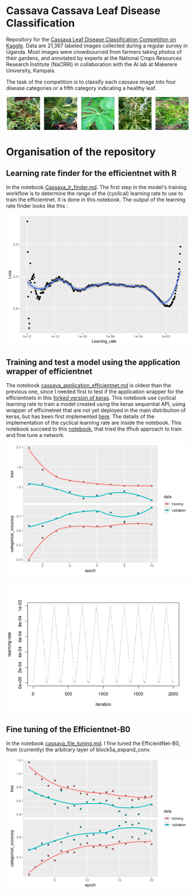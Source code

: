 # Cassava Cassava Leaf Disease Classification


Repository for the [Cassava Leaf Disease Classification Competition on Kaggle](https://www.kaggle.com/c/cassava-leaf-disease-classification).
Data are 21,367 labeled images collected during a regular survey in Uganda. Most images were crowdsourced from farmers taking photos of their gardens, and annotated by experts at the National Crops Resources Research Institute (NaCRRI) in collaboration with the AI lab at Makerere University, Kampala. 

The task of the competition is to classify each cassava image into four disease categories or a fifth category indicating a healthy leaf.

![Cassava](https://github.com/Cdk29/Cassava/blob/main/cassava.png)

# Organisation of the repository

## Learning rate finder for the efficientnet with R

In the notebook [Cassava_lr_finder.md](https://github.com/Cdk29/Cassava/blob/main/Cassava_lr_finder.md). The first step in the model's training workflow is to determine
the range of the (cyclical) learning rate to use to train the efficientnet. It is done in this notebook. The output of the learning rate finder looks like this :

![LR_Finder](https://github.com/Cdk29/Cassava/blob/main/Cassava_lr_finder_files/figure-gfm/unnamed-chunk-32-1.png)

## Training and test a model using the application wrapper of efficientnet

The notebook [cassava_application_efficientnet.md](https://github.com/Cdk29/Cassava/blob/main/cassava_application_efficientnet.md) is oldest than the previous one, since I needed first to test if the application wrapper for the efficientnets in this 
[forked version of keras](https://github.com/Cdk29/keras). This notebook use cyclical learning rate to train a model created using the keras sequential API,
using wrapper of efficinetnet that are not yet deployed in the main distribution of keras, but has been first implemented 
[here](https://github.com/rstudio/keras/commit/c406ec55f7bb2864ac58a17f963448810a531c18). The details of the implementation 
of the cyclical learning rate are inside the notebook. This notebook succeed to this [notebook](https://github.com/Cdk29/Cassava/blob/main/efficientnet-with-r-and-tf2.Rmd), that tried the tfhub approach to train and fine tune a network.

![Training](https://github.com/Cdk29/Cassava/blob/main/cassava_application_efficientnet_files/figure-gfm/unnamed-chunk-36-1.png)

![Learning_rate](https://github.com/Cdk29/Cassava/blob/main/cassava_application_efficientnet_files/figure-gfm/unnamed-chunk-30-2.png)

## Fine tuning of the Efficientnet-B0

In the notebook [cassava_file_tuning.md](https://github.com/Cdk29/Cassava/blob/main/cassava_file_tuning.md). I fine tuned the EfficientNet-B0, from (currently) the arbitrary layer of block5a_expand_conv. 

![Fine_tuning](https://github.com/Cdk29/Cassava/blob/main/cassava_file_tuning_files/figure-gfm/unnamed-chunk-39-1.png)

